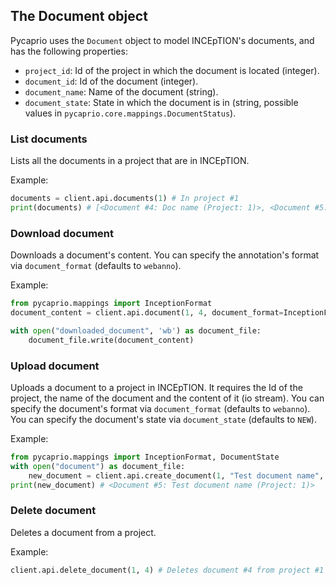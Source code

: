 ## The Document object

Pycaprio uses the `Document` object to model INCEpTION's documents, and has the following properties:

* `project_id`: Id of the project in which the document is located (integer).
* `document_id`: Id of the document (integer).
* `document_name`: Name of the document (string).
* `document_state`: State in which the document is in (string, possible values in `pycaprio.core.mappings.DocumentStatus`).

### List documents
Lists all the documents in a project that are in INCEpTION.

Example:
```python
documents = client.api.documents(1) # In project #1
print(documents) # [<Document #4: Doc name (Project: 1)>, <Document #5: Doc name 2 (Project: 1)>]
```

### Download document
Downloads a document's content.
You can specify the annotation's format via `document_format` (defaults to `webanno`).

Example: 

```python
from pycaprio.mappings import InceptionFormat
document_content = client.api.document(1, 4, document_format=InceptionFormat.WEBANNO) # Downloads document 4 from project 1

with open("downloaded_document", 'wb') as document_file:
    document_file.write(document_content)
```

### Upload document
Uploads a document to a project in INCEpTION. It requires the Id of the project, the name of the document and the content of it (io stream).
You can specify the document's format via `document_format` (defaults to `webanno`).
You can specify the document's state via `document_state` (defaults to `NEW`).
 
Example:

```python
from pycaprio.mappings import InceptionFormat, DocumentState
with open("document") as document_file:
    new_document = client.api.create_document(1, "Test document name", document_file, document_format=InceptionFormat.WEBANNO, document_state=DocumentState.IN_PROGRESS)
print(new_document) # <Document #5: Test document name (Project: 1)>
```

### Delete document
Deletes a document from a project.

Example:

```python
client.api.delete_document(1, 4) # Deletes document #4 from project #1
```
